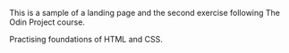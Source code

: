 This is a sample of a landing page and the second exercise following The Odin Project course.

Practising foundations of HTML and CSS.